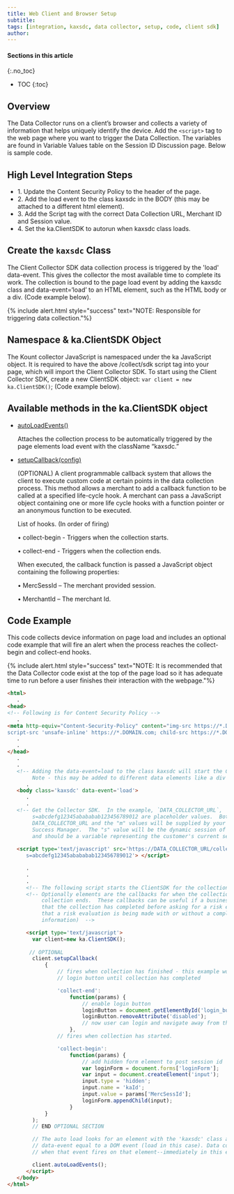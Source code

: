 ```yaml
---
title: Web Client and Browser Setup
subtitle: 
tags: [integration, kaxsdc, data collector, setup, code, client sdk]
author:
---
```


#### Sections in this article
{:.no_toc}
* TOC
{:toc}

## Overview
The Data Collector runs on a client’s browser and collects a variety of information that helps uniquely identify the device. Add the `<script>` tag to the web page where you want to trigger the Data Collection. The variables are found in Variable Values table on the Session ID Discussion page. Below is sample code.

## High Level Integration Steps

<ul class="uk-list uk-list-divider">
    <li>1. Update the Content Security Policy to the header of the page.</li>
    <li>2. Add the load event to the class kaxsdc in the BODY (this may be attached to a different html
element).</li>
    <li>3. Add the Script tag with the correct Data Collection URL, Merchant ID and Session value.</li>
    <li>4. Set the ka.ClientSDK to autorun when kaxsdc class loads.</li>
</ul>

## Create the `kaxsdc` Class


The Client Collector SDK data collection process is triggered by the 'load' data-event. This gives the
collector the most available time to complete its work. The collection is bound to the page load event by
adding the kaxsdc class and data-event=‘load’ to an HTML element, such as the HTML body or a div.
(Code example below).

{% include alert.html style="success" text="NOTE: Responsible for triggering data collection."%}


## Namespace & ka.ClientSDK Object

The Kount collector JavaScript is namespaced under the ka JavaScript object. It is required to have the
above /collect/sdk script tag into your page, which will import the Client Collector SDK. To start using
the Client Collector SDK, create a new ClientSDK object: `var client = new ka.ClientSDK()`; (Code example
below).

## Available methods in the ka.ClientSDK object

<ul uk-accordion="multiple: true">
    <li class="uk-closed">
        <a class="uk-accordion-title" href="#">autoLoadEvents()</a>
        <div class="uk-accordion-content">
            <p>Attaches the collection process to be automatically triggered by the page
elements load event with the className “kaxsdc.”</p>
        </div>
    </li>
    <li>
        <a class="uk-accordion-title" href="#">setupCallback(config) </a>
        <div class="uk-accordion-content">
            <p>(OPTIONAL) A client programmable callback system that allows the client to
execute custom code at certain points in the data collection process. This
method allows a merchant to add a callback function to be called at a
specified life-cycle hook. A merchant can pass a JavaScript object containing
one or more life cycle hooks with a function pointer or an anonymous
function to be executed.</p>
<p>List of hooks. (In order of firing)</p>
            <p>• collect-begin - Triggers when the collection starts.</p>
            <p>• collect-end - Triggers when the collection ends.</p>
<p>When executed, the callback function is passed a JavaScript object containing
the following properties:</p>
            <p>• MercSessId – The merchant provided session.</p>
            <p>• MerchantId – The merchant Id.</p>
        </div>
    </li>
</ul>

## Code Example

This code collects device information on page load and includes an optional code
example that will fire an alert when the process reaches the collect-begin and collect-end hooks.

{% include alert.html style="success" text="NOTE: It is recommended that the Data Collector code exist at the top of the page load so it has adequate time to run before a user finishes their interaction with the webpage."%}

```html
<html>
   .
<head>
<!-- Following is for Content Security Policy --> 
   .
<meta http-equiv="Content-Security-Policy" content="img-src https://*.DOMAIN.com; 
script-src 'unsafe-inline' https://*.DOMAIN.com; child-src https://*.DOMAIN.com">
   .
   .
</head>
   .
   .
   <!-- Adding the data-event=load to the class kaxsdc will start the Client in the autoload.  
        Note - this may be added to different data elements like a div -->
      .
   <body class='kaxsdc' data-event='load'>
      .
      .
   <!-- Get the Collector SDK.  In the example, `DATA_COLLECTOR_URL`, 'm=123456' and 
        s=abcdefg12345abababab123456789012 are placeholder values.  Both 
        DATA_COLLECTOR_URL and the "m" values will be supplied by your Kount Client 
        Success Manager.  The "s" value will be the dynamic session of your customer 
        and should be a variable representing the customer's current session ID.  -->
 
   <script type='text/javascript' src='https://DATA_COLLECTOR_URL/collect/sdk?m=123456&
      s=abcdefg12345abababab123456789012'> </script>

      .
      .
      .
      <!-- The following script starts the ClientSDK for the collection.  -->
      <!-- Optionally elements are the callbacks for when the collection starts and when the
           collection ends.  These callbacks can be useful if a business wants to be sure 
           that the collection has completed before asking for a risk evaluation (or to know 
           that a risk evaluation is being made with or without a complete set of 
           information)  --> 

      <script type='text/javascript'>
        var client=new ka.ClientSDK();
 
       // OPTIONAL
        client.setupCallback(
            {
                // fires when collection has finished - this example would not enable the 
                // login button until collection has completed

                'collect-end':
                    function(params) {
                        // enable login button
                        loginButton = document.getElementById('login_button');
                        loginButton.removeAttribute('disabled');
                        // now user can login and navigate away from the page
                    },
                // fires when collection has started. 

                'collect-begin':
                    function(params) {
                        // add hidden form element to post session id
                        var loginForm = document.forms['loginForm'];
                        var input = document.createElement('input');
                        input.type = 'hidden';
                        input.name = 'kaId';
                        input.value = params['MercSessId'];
                        loginForm.appendChild(input);
                    }
            }
        );
        // END OPTIONAL SECTION

        // The auto load looks for an element with the 'kaxsdc' class and
        // data-event equal to a DOM event (load in this case). Data collection begins
        // when that event fires on that element--immediately in this example

        client.autoLoadEvents();
      </script>
   </body>
</html>
```
